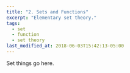 ```yaml
---
title: "2. Sets and Functions"
excerpt: "Elementary set theory."
tags:
  - set
  - function
  - set theory
last_modified_at: 2018-06-03T15:42:13-05:00
---
```


Set things go here.
